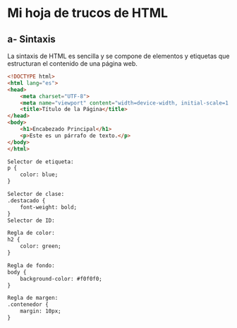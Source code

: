 # Mi hoja de trucos de HTML
## a- Sintaxis
La sintaxis de HTML es sencilla y se compone de elementos y etiquetas que estructuran el contenido de una página web.

```html
<!DOCTYPE html>
<html lang="es">
<head>
    <meta charset="UTF-8">
    <meta name="viewport" content="width=device-width, initial-scale=1.0">
    <title>Título de la Página</title>
</head>
<body>
    <h1>Encabezado Principal</h1>
    <p>Este es un párrafo de texto.</p>
</body>
</html>

Selector de etiqueta:
p {
    color: blue;
}

Selector de clase:
.destacado {
    font-weight: bold;
}
Selector de ID:

Regla de color:
h2 {
    color: green;
}

Regla de fondo:
body {
    background-color: #f0f0f0;
}

Regla de margen:
.contenedor {
    margin: 10px;
}
